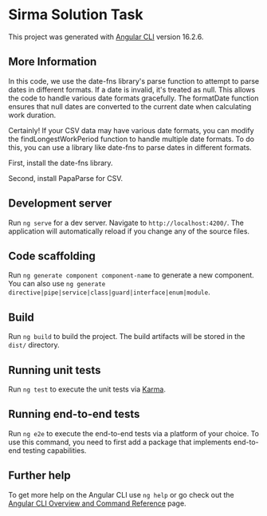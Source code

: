 # Sirma Solution Task

This project was generated with [Angular CLI](https://github.com/angular/angular-cli) version 16.2.6.

## More Information 

In this code, we use the date-fns library's parse function to attempt to parse dates in different formats. If a date is invalid, it's treated as null. This allows the code to handle various date formats gracefully. The formatDate function ensures that null dates are converted to the current date when calculating work duration.

Certainly! If your CSV data may have various date formats, you can modify the findLongestWorkPeriod function to handle multiple date formats. To do this, you can use a library like date-fns to parse dates in different formats.

First, install the date-fns library.

Second, install PapaParse for CSV. 

## Development server

Run `ng serve` for a dev server. Navigate to `http://localhost:4200/`. The application will automatically reload if you change any of the source files.

## Code scaffolding

Run `ng generate component component-name` to generate a new component. You can also use `ng generate directive|pipe|service|class|guard|interface|enum|module`.

## Build

Run `ng build` to build the project. The build artifacts will be stored in the `dist/` directory.

## Running unit tests

Run `ng test` to execute the unit tests via [Karma](https://karma-runner.github.io).

## Running end-to-end tests

Run `ng e2e` to execute the end-to-end tests via a platform of your choice. To use this command, you need to first add a package that implements end-to-end testing capabilities.

## Further help

To get more help on the Angular CLI use `ng help` or go check out the [Angular CLI Overview and Command Reference](https://angular.io/cli) page.


